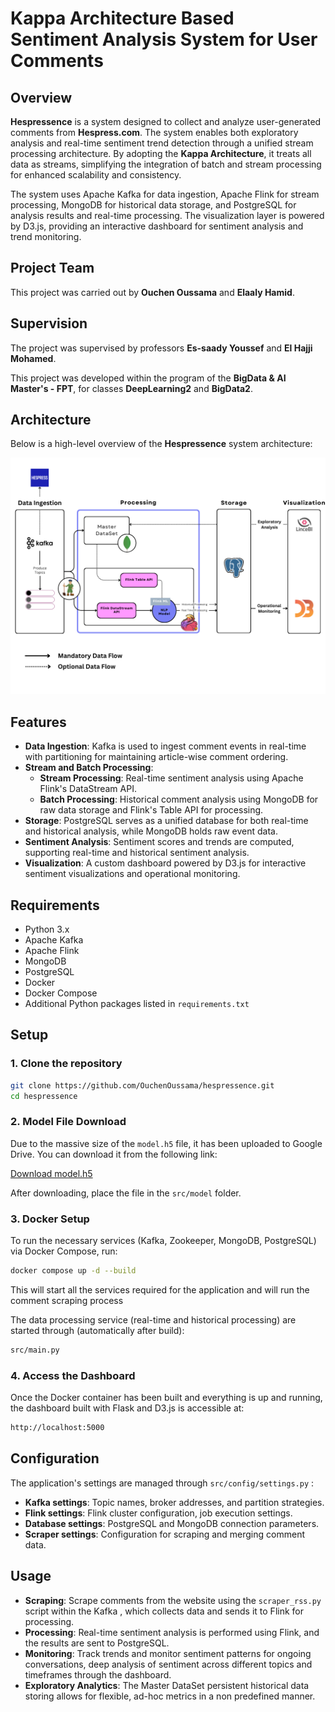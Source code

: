 # Kappa Architecture Based Sentiment Analysis System for User Comments

## Overview

**Hespressence** is a system designed to collect and analyze user-generated comments from **Hespress.com**. The system enables both exploratory analysis and real-time sentiment trend detection through a unified stream processing architecture. By adopting the **Kappa Architecture**, it treats all data as streams, simplifying the integration of batch and stream processing for enhanced scalability and consistency.

The system uses Apache Kafka for data ingestion, Apache Flink for stream processing, MongoDB for historical data storage, and PostgreSQL for analysis results and real-time processing. The visualization layer is powered by D3.js, providing an interactive dashboard for sentiment analysis and trend monitoring.

## Project Team

This project was carried out by **Ouchen Oussama** and **Elaaly Hamid**.

## Supervision

The project was supervised by professors **Es-saady Youssef** and **El Hajji Mohamed**.

This project was developed within the program of the **BigData & AI Master's - FPT**, for classes **DeepLearning2** and **BigData2**.

## Architecture

Below is a high-level overview of the **Hespressence** system architecture:

![System Architecture](architecture_diagram.png)

## Features

- **Data Ingestion**: Kafka is used to ingest comment events in real-time with partitioning for maintaining article-wise comment ordering.
- **Stream and Batch Processing**:
  - **Stream Processing**: Real-time sentiment analysis using Apache Flink's DataStream API.
  - **Batch Processing**: Historical comment analysis using MongoDB for raw data storage and Flink's Table API for processing.
- **Storage**: PostgreSQL serves as a unified database for both real-time and historical analysis, while MongoDB holds raw event data.
- **Sentiment Analysis**: Sentiment scores and trends are computed, supporting real-time and historical sentiment analysis.
- **Visualization**: A custom dashboard powered by D3.js for interactive sentiment visualizations and operational monitoring.

## Requirements

- Python 3.x
- Apache Kafka
- Apache Flink
- MongoDB
- PostgreSQL
- Docker
- Docker Compose
- Additional Python packages listed in `requirements.txt`

## Setup

### 1. Clone the repository

```bash
git clone https://github.com/OuchenOussama/hespressence.git
cd hespressence
```

### 2. Model File Download

Due to the massive size of the `model.h5` file, it has been uploaded to Google Drive. You can download it from the following link:

[Download model.h5](https://drive.google.com/file/d/1KLvUqNJ9HNkYbbA7qw9Z9OfjLeBXs44g/view?usp=sharing)

After downloading, place the file in the `src/model` folder.

### 3. Docker Setup

To run the necessary services (Kafka, Zookeeper, MongoDB, PostgreSQL) via Docker Compose, run:

```bash
docker compose up -d --build
```

This will start all the services required for the application and will run the comment scraping process

The data processing service (real-time and historical processing) are started through (automatically after build):

```bash
src/main.py
```

### 4. Access the Dashboard

Once the Docker container has been built and everything is up and running, the dashboard built with Flask and D3.js is accessible at:

```bash
http://localhost:5000
```

## Configuration

The application's settings are managed through `src/config/settings.py` :

- **Kafka settings**: Topic names, broker addresses, and partition strategies.
- **Flink settings**: Flink cluster configuration, job execution settings.
- **Database settings**: PostgreSQL and MongoDB connection parameters.
- **Scraper settings**: Configuration for scraping and merging comment data.

## Usage

- **Scraping**: Scrape comments from the website using the `scraper_rss.py` script within the Kafka , which collects data and sends it to Flink for processing.
- **Processing**: Real-time sentiment analysis is performed using Flink, and the results are sent to PostgreSQL.
- **Monitoring**: Track trends and monitor sentiment patterns for ongoing conversations, deep analysis of sentiment across different topics and timeframes through the dashboard.
- **Exploratory Analytics**: The Master DataSet persistent historical data storing allows for flexible, ad-hoc metrics in a non predefined manner.
